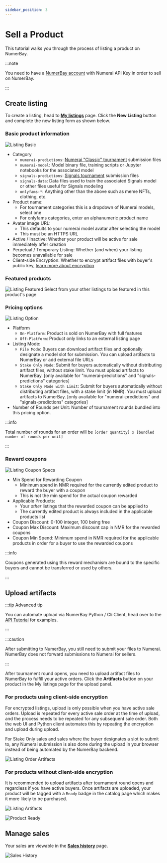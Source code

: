```yaml
---
sidebar_position: 3
---
```


# Sell a Product

This tutorial walks you through the process of listing a product on NumerBay.

:::note

You need to have a [NumerBay account](./set-up-account) with Numerai API Key in order to sell on NumerBay.

:::

## Create listing
To create a listing, head to **[My listings](https://numerbay.ai/my-account/my-listings)** page. Click the **New Listing** button and complete the new listing form as shown below.

### Basic product information
![Listing Basic](/img/tutorial/listingBasic.png)
* Category
    - `numerai-predictions`: [Numerai "Classic" tournament](https://numer.ai/tournament) submission files
    - `numerai-model`: Model binary file, training scripts or Jupyter notebooks for the associated model
    - `signals-predictions`: [Signals tournament](https://signals.numer.ai/tournament) submission files
    - `signals-data`: Data files used to train the associated Signals model or other files useful for Signals modeling
    - `onlyfams-*`: Anything other than the above such as meme NFTs, clothing, etc.
* Product name:
    - For tournament categories this is a dropdown of Numerai models, select one
    - For onlyfams categories, enter an alphanumeric product name
* Avatar image URL:
    - This defaults to your numerai model avatar after selecting the model
    - This must be an HTTPS URL
* Active / Inactive: Whether your product will be active for sale immediately affer creation
* Perpetual / Temporary Listing: Whether (and when) your listing becomes unavailable for sale
* Client-side Encryption: Whether to encrypt artifact files with buyer's public key, [learn more about encryption](/updates/encryption)

### Featured products
![Listing Featured](/img/tutorial/listingFeatured.png)
Select from your other listings to be featured in this product's page

### Pricing options
![Listing Option](/img/tutorial/listingOption.png)
* Platform
    - `On-Platform`: Product is sold on NumerBay with full features
    - `Off-Platform`: Product only links to an external listing page
* Listing Mode:
    - `File Mode`: Buyers can download artifact files and optionally designate a model slot for submission. You can upload artifacts to NumerBay or add external file URLs
    - `Stake Only Mode`: Submit for buyers automatically without distributing artifact files, without stake limit. You must upload artifacts to NumerBay. [only available for "numerai-predictions" and "signals-predictions" categories]
    - `Stake Only Mode with Limit`: Submit for buyers automatically without distributing artifact files, with a stake limit (in NMR). You must upload artifacts to NumerBay. [only available for "numerai-predictions" and "signals-predictions" categories]
* Number of Rounds per Unit: Number of tournament rounds bundled into this pricing option. 

:::info

Total number of rounds for an order will be `[order quantity] x [bundled number of rounds per unit]`

:::

### Reward coupons
![Listing Coupon Specs](/img/tutorial/listingCouponSpecs.png)
* Min Spend for Rewarding Coupon
    - Minimum spend in NMR required for the currently edited product to reward the buyer with a coupon
    - This is not the min spend for the actual coupon rewarded
* Applicable Products:
    - Your *other* listings that the rewarded coupon can be applied to
    - The currently edited product is always included in the applicable products list
* Coupon Discount: 0-100 integer, 100 being free
* Coupon Max Discount: Maximum discount cap in NMR for the rewarded coupons
* Coupon Min Spend: Minimum spend in NMR required for the applicable products in order for a buyer to use the rewarded coupons

:::info

Coupons generated using this reward mechanism are bound to the specific buyers and cannot be transferred or used by others.

:::

## Upload artifacts
:::tip Advanced tip

You can automate upload via NumerBay Python / Cli Client, head over to the [API Tutorial](/docs/tutorial-extras/api-automation) for examples.

:::

:::caution

After submitting to NumerBay, you still need to submit your files to Numerai. NumerBay does not forward submissions to Numerai for sellers.

:::

After tournament round opens, you need to upload artifact files to NumerBay to fulfill your active orders. 
Click the **Artifacts** button on your product in the My listings page for the upload panel.

### For products using client-side encryption
For encrypted listings, upload is only possible when you have active sale orders.
Upload is repeated for every active sale order at the time of upload, 
and the process needs to be repeated for any subsequent sale order. Both the web UI and Python client automates this 
by repeating the encryption and upload during upload. 

For Stake Only sales and sales where the buyer designates a slot to submit to, any Numerai submission is also done
during the upload in your browser instead of being automated by the NumerBay backend.

![Listing Order Artifacts](/img/tutorial/listingOrderArtifacts.png)

### For products without client-side encryption
It is recommended to upload artifacts after tournament round opens and regardless if you have active buyers.
Once artifacts are uploaded, your product will be tagged with a `Ready` badge in the catalog page which makes it more likely to be purchased.

![Listing Artifacts](/img/tutorial/listingArtifacts.png)

![Product Ready](/img/tutorial/productReady.png)

## Manage sales
Your sales are viewable in the **[Sales history](https://numerbay.ai/my-account/sales-history)** page. 

![Sales History](/img/tutorial/salesHistory.png)
